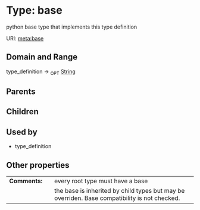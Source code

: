 
# Type: base


python base type that implements this type definition

URI: [meta:base](https://w3id.org/biolink/biolinkml/meta/base)


## Domain and Range

type_definition ->  <sub>OPT</sub> [String](types/String.md)

## Parents


## Children


## Used by

 * type_definition

## Other properties

|  |  |  |
| --- | --- | --- |
| **Comments:** | | every root type must have a base |
|  | | the base is inherited by child types but may be overriden.  Base compatibility is not checked. |

